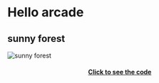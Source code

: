 # Hello arcade
## sunny forest
![sunny forest](https://github.com/kiyakeynia8/python_class_NY/assets/118113533/0f590f34-ded8-44da-afcd-0c41ab2fde7b)
<h4 align="center">
  <a href="https://github.com/kiyakeynia8/python_class_NY/blob/main/Assignment%2018/sunny%20forest.py">Click to see the code</a>
